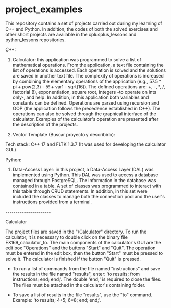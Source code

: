 # project_examples

This repository contains a set of projects carried out during my learning of C++ and Python. In addition, the codes of both the solved exercises and other short projects are available in the cplusplus_lessons and python_lessons repositories.

C++:

1. Calculator: this application was programmed to solve a list of mathematical operations. From the application, a text file containing the list of operations is accessed. Each operation is solved and the solutions are saved in another text file. The complexity of operations is increased by combining the elementary operations of the application (e.g., 57.5 * pi + pow(2,3) - 5! + var1 - sqrt(16)). The defined operations are: +, -, *, /, factorial (!), exponentiation, square root, integers -to operate on ints only-, and help. In addition, in this application both variables and constants can be defined. Operations are parsed using recursion and OOP (the application follows the precedence established in C++). The operations can also be solved through the graphical interface of the calculator. Examples of the calculator's operation are presented after the description of the projects.

2. Vector Template (Buscar proyecto y describirlo): 


Tech stack: C++ 17 and FLTK 1.3.7 (It was used for developing the calculator GUI.)


Python:

1. Data-Access Layer: in this project, a Data-Access Layer (DAL) was implemented using Python. This DAL was used to access a database managed through PostgreSQL. The information in the database was contained in a table. A set of classes was programmed to interact with this table through CRUD statements. In addition, in this set were included the classes to manage both the connection pool and the user's instructions provided from a terminal.


-*-*-*-*-*-*-*-*-*-*-*-*-*-*-*-*-*-*-*-*-*-*

Calculator

The project files are saved in the "/Calculator" directory. To run the calculator, it is necessary to double click on the binary file EX169_calculator_to. The main components of the calculator's GUI are the edit box "Operations" and the buttons "Start" and "Quit". The operation must be entered in the edit box, then the button "Start" must be pressed to solve it. The calculator is finished if the button "Quit" is pressed.

- To run a list of commands from the file named "instructions" and save the results in the file named "results", enter: 'to results; from instructions; end; end;'. The double 'end;' is required to close the files. The files must be attached in the calculator's containing folder.

- To save a list of results in the file "results", use the "to" command. Example: 'to results; 4+5; 6*8; end; end;'.

